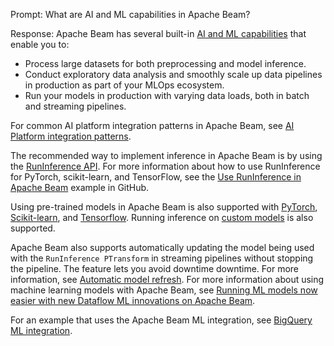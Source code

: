 Prompt:
What are AI and ML capabilities in Apache Beam?

Response:
Apache Beam has several built-in [AI and ML capabilities](https://beam.apache.org/documentation/ml/overview/) that enable you to:
- Process large datasets for both preprocessing and model inference.
- Conduct exploratory data analysis and smoothly scale up data pipelines in production as part of your MLOps ecosystem.
- Run your models in production with varying data loads, both in batch and streaming pipelines.

For common AI platform integration patterns in Apache Beam, see [AI Platform integration patterns](https://beam.apache.org/documentation/patterns/ai-platform/).

The recommended way to implement inference in Apache Beam is by using the [RunInference API](https://beam.apache.org/documentation/sdks/python-machine-learning/). For more information about how to use RunInference for PyTorch, scikit-learn, and TensorFlow, see the [Use RunInference in Apache Beam](https://github.com/apache/beam/blob/master/examples/notebooks/beam-ml/run_inference_pytorch_tensorflow_sklearn.ipynb) example in GitHub.

Using pre-trained models in Apache Beam is also supported with [PyTorch](https://github.com/apache/beam/blob/master/examples/notebooks/beam-ml/run_inference_pytorch.ipynb), [Scikit-learn](https://github.com/apache/beam/blob/master/examples/notebooks/beam-ml/run_inference_sklearn.ipynb), and [Tensorflow](https://github.com/apache/beam/blob/master/examples/notebooks/beam-ml/run_inference_tensorflow.ipynb). Running inference on  [custom models](https://beam.apache.org/documentation/ml/about-ml/#use-custom-models) is also supported.

Apache Beam also supports automatically updating the model being used with the `RunInference PTransform` in streaming pipelines without stopping the pipeline. The feature lets you avoid downtime downtime. For more information, see [Automatic model refresh](https://beam.apache.org/documentation/ml/about-ml/#automatic-model-refresh).
For more information about using machine learning models with Apache Beam, see [Running ML models now easier with new Dataflow ML innovations on Apache Beam](https://cloud.google.com/blog/products/ai-machine-learning/dataflow-ml-innovations-on-apache-beam/).

For an example that uses the Apache Beam ML integration, see [BigQuery ML integration](https://beam.apache.org/documentation/patterns/bqml/).
